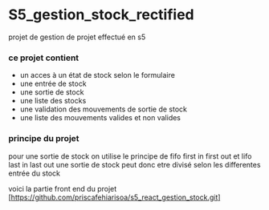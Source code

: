 # S5_gestion_stock_rectified

projet de gestion de projet effectué en s5 

### ce projet contient 
* un acces à un état de stock selon le formulaire
* une entrée de stock
* une sortie de stock
* une liste des stocks
* une validation des mouvements de sortie de stock
* une liste des mouvements valides et non valides

### principe du projet
pour une sortie de stock on utilise le principe de fifo first in first out et lifo last in last out 
une sortie de stock peut donc etre divisé selon les differentes entrée du stock 

voici la partie front end du projet 
 [https://github.com/priscafehiarisoa/s5_react_gestion_stock.git]
